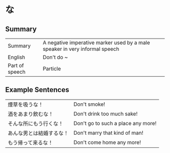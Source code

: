 # な

## Summary

<table><tr>   <td>Summary</td>   <td>A negative imperative marker used by a male speaker in very informal speech</td></tr><tr>   <td>English</td>   <td>Don't do ~</td></tr><tr>   <td>Part of speech</td>   <td>Particle</td></tr></table>

## Example Sentences

<table><tr>   <td>煙草を吸うな！</td>   <td>Don't smoke!</td></tr><tr>   <td>酒をあまり飲むな！</td>   <td>Don't drink too much sake!</td></tr><tr>   <td>そんな所にもう行くな！</td>   <td>Don't go to such a place any more!</td></tr><tr>   <td>あんな男とは結婚するな！</td>   <td>Don't marry that kind of man!</td></tr><tr>   <td>もう帰って来るな！</td>   <td>Don't come home any more!</td></tr></table>

